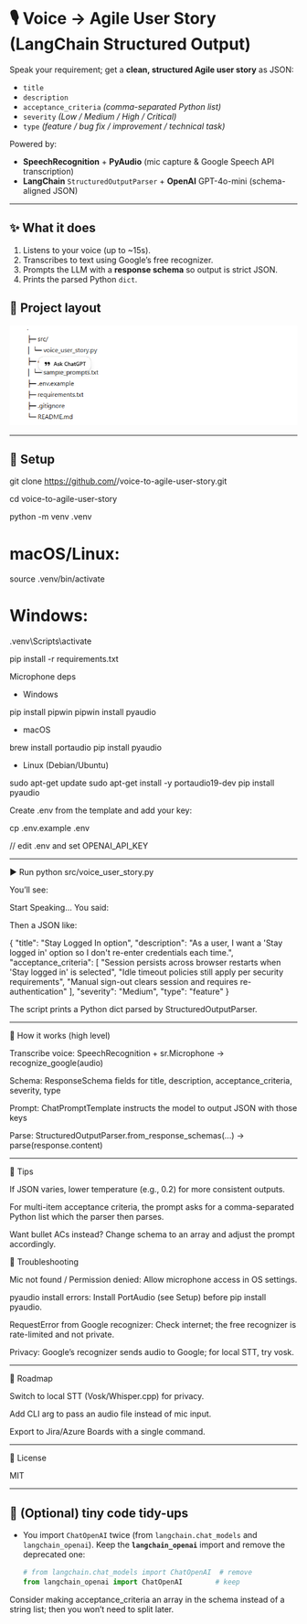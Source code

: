 # 🎙️ Voice → Agile User Story (LangChain Structured Output)

Speak your requirement; get a **clean, structured Agile user story** as JSON:
- `title`
- `description`
- `acceptance_criteria` *(comma-separated Python list)*
- `severity` *(Low / Medium / High / Critical)*
- `type` *(feature / bug fix / improvement / technical task)*

Powered by:
- **SpeechRecognition** + **PyAudio** (mic capture & Google Speech API transcription)
- **LangChain** `StructuredOutputParser` + **OpenAI** GPT-4o-mini (schema-aligned JSON)

---

## ✨ What it does

1. Listens to your voice (up to ~15s).
2. Transcribes to text using Google’s free recognizer.
3. Prompts the LLM with a **response schema** so output is strict JSON.
4. Prints the parsed Python `dict`.

## 🧱 Project layout
![alt text](image.png)


---

## 🔐 Setup



git clone https://github.com/<your-username>/voice-to-agile-user-story.git

cd voice-to-agile-user-story

python -m venv .venv

# macOS/Linux:
source .venv/bin/activate

# Windows:
.venv\Scripts\activate

pip install -r requirements.txt


Microphone deps

* Windows

pip install pipwin
pipwin install pyaudio


* macOS

brew install portaudio
pip install pyaudio


* Linux (Debian/Ubuntu)

sudo apt-get update
sudo apt-get install -y portaudio19-dev
pip install pyaudio

Create .env from the template and add your key:

cp .env.example .env

// edit .env and set OPENAI_API_KEY


---

▶️ Run
python src/voice_user_story.py


You’ll see:

Start Speaking...
You said: <transcribed text>


Then a JSON like:

{
  "title": "Stay Logged In option",
  "description": "As a user, I want a 'Stay logged in' option so I don't re-enter credentials each time.",
  "acceptance_criteria": [
    "Session persists across browser restarts when 'Stay logged in' is selected",
    "Idle timeout policies still apply per security requirements",
    "Manual sign-out clears session and requires re-authentication"
  ],
  "severity": "Medium",
  "type": "feature"
}

The script prints a Python dict parsed by StructuredOutputParser.

---

🧠 How it works (high level)

Transcribe voice: SpeechRecognition + sr.Microphone → recognize_google(audio)

Schema: ResponseSchema fields for title, description, acceptance_criteria, severity, type

Prompt: ChatPromptTemplate instructs the model to output JSON with those keys

Parse: StructuredOutputParser.from_response_schemas(...) → parse(response.content)

---

🎯 Tips

If JSON varies, lower temperature (e.g., 0.2) for more consistent outputs.

For multi-item acceptance criteria, the prompt asks for a comma-separated Python list which the parser then parses.

Want bullet ACs instead? Change schema to an array and adjust the prompt accordingly.

🔧 Troubleshooting

Mic not found / Permission denied: Allow microphone access in OS settings.

pyaudio install errors: Install PortAudio (see Setup) before pip install pyaudio.

RequestError from Google recognizer: Check internet; the free recognizer is rate-limited and not private.

Privacy: Google’s recognizer sends audio to Google; for local STT, try vosk.

---

🔮 Roadmap

Switch to local STT (Vosk/Whisper.cpp) for privacy.

Add CLI arg to pass an audio file instead of mic input.

Export to Jira/Azure Boards with a single command.

---

📄 License

MIT


---

## 🧽 (Optional) tiny code tidy-ups

- You import `ChatOpenAI` twice (from `langchain.chat_models` and `langchain_openai`). Keep the **`langchain_openai`** import and remove the deprecated one:
  ```python
  # from langchain.chat_models import ChatOpenAI  # remove
  from langchain_openai import ChatOpenAI        # keep


Consider making acceptance_criteria an array in the schema instead of a string list; then you won’t need to split later.